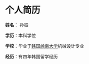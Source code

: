 # 个人简历
**姓名**： 孙振

**学历**：本科学位

**学校**：毕业于[韩国岭南大学](http://www.yu.ac.kr/index.php)机械设计专业

**经历**：有四年韩国留学经历
